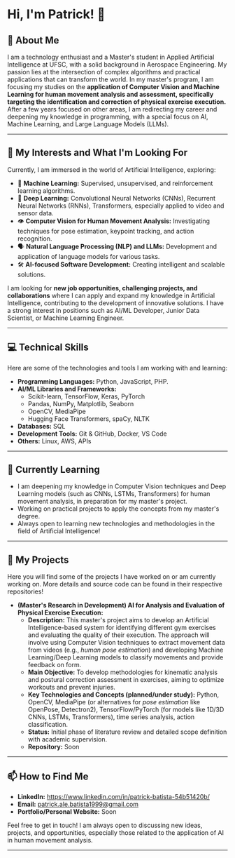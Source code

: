 # Hi, I'm Patrick! 👋

## 🚀 About Me

I am a technology enthusiast and a Master's student in Applied Artificial Intelligence at UFSC, with a solid background in Aerospace Engineering. My passion lies at the intersection of complex algorithms and practical applications that can transform the world. In my master's program, I am focusing my studies on the **application of Computer Vision and Machine Learning for human movement analysis and assessment, specifically targeting the identification and correction of physical exercise execution.** After a few years focused on other areas, I am redirecting my career and deepening my knowledge in programming, with a special focus on AI, Machine Learning, and Large Language Models (LLMs).

---

## 🎯 My Interests and What I'm Looking For

Currently, I am immersed in the world of Artificial Intelligence, exploring:

* 🤖 **Machine Learning:** Supervised, unsupervised, and reinforcement learning algorithms.
* 🧠 **Deep Learning:** Convolutional Neural Networks (CNNs), Recurrent Neural Networks (RNNs), Transformers, especially applied to video and sensor data.
* 👁️ **Computer Vision for Human Movement Analysis:** Investigating techniques for pose estimation, keypoint tracking, and action recognition.
* 🗣️ **Natural Language Processing (NLP) and LLMs:** Development and application of language models for various tasks.
* 🛠️ **AI-focused Software Development:** Creating intelligent and scalable solutions.

I am looking for **new job opportunities, challenging projects, and collaborations** where I can apply and expand my knowledge in Artificial Intelligence, contributing to the development of innovative solutions. I have a strong interest in positions such as AI/ML Developer, Junior Data Scientist, or Machine Learning Engineer.

---

## 💻 Technical Skills

Here are some of the technologies and tools I am working with and learning:

* **Programming Languages:** Python, JavaScript, PHP.
* **AI/ML Libraries and Frameworks:**
    * Scikit-learn, TensorFlow, Keras, PyTorch
    * Pandas, NumPy, Matplotlib, Seaborn
    * OpenCV, MediaPipe
    * Hugging Face Transformers, spaCy, NLTK
* **Databases:** SQL
* **Development Tools:** Git & GitHub, Docker, VS Code
* **Others:** Linux, AWS, APIs

---

## 🌱 Currently Learning

* I am deepening my knowledge in Computer Vision techniques and Deep Learning models (such as CNNs, LSTMs, Transformers) for human movement analysis, in preparation for my master's project.
* Working on practical projects to apply the concepts from my master's degree.
* Always open to learning new technologies and methodologies in the field of Artificial Intelligence!

---

## 🔧 My Projects

Here you will find some of the projects I have worked on or am currently working on. More details and source code can be found in their respective repositories!

* **(Master's Research in Development) AI for Analysis and Evaluation of Physical Exercise Execution:**
    * **Description:** This master's project aims to develop an Artificial Intelligence-based system for identifying different gym exercises and evaluating the quality of their execution. The approach will involve using Computer Vision techniques to extract movement data from videos (e.g., *human pose estimation*) and developing Machine Learning/Deep Learning models to classify movements and provide feedback on form.
    * **Main Objective:** To develop methodologies for kinematic analysis and postural correction assessment in exercises, aiming to optimize workouts and prevent injuries.
    * **Key Technologies and Concepts (planned/under study):** Python, OpenCV, MediaPipe (or alternatives for *pose estimation* like OpenPose, Detectron2), TensorFlow/PyTorch (for models like 1D/3D CNNs, LSTMs, Transformers), time series analysis, action classification.
    * **Status:** Initial phase of literature review and detailed scope definition with academic supervision.
    * **Repository:** Soon

---

## 📫 How to Find Me

* **LinkedIn:** https://www.linkedin.com/in/patrick-batista-54b51420b/
* **Email:** patrick.ale.batista1999@gmail.com
* **Portfolio/Personal Website:** Soon

Feel free to get in touch! I am always open to discussing new ideas, projects, and opportunities, especially those related to the application of AI in human movement analysis.

---
